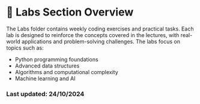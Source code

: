 # 🧪 Labs Section Overview

The Labs folder contains weekly coding exercises and practical tasks. Each lab is designed to reinforce the concepts covered in the lectures, with real-world applications and problem-solving challenges. The labs focus on topics such as:

* Python programming foundations
* Advanced data structures
* Algorithms and computational complexity
* Machine learning and AI



### Last updated: 24/10/2024